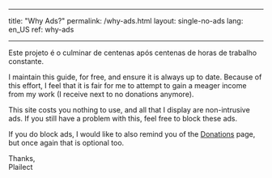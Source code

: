 * * *

title: "Why Ads?" permalink: /why-ads.html layout: single-no-ads lang: en_US ref: why-ads

* * *

Este projeto é o culminar de centenas após centenas de horas de trabalho constante.

I maintain this guide, for free, and ensure it is always up to date. Because of this effort, I feel that it is fair for me to attempt to gain a meager income from my work (I receive next to no donations anymore).

This site costs you nothing to use, and all that I display are non-intrusive ads. If you still have a problem with this, feel free to block these ads.

If you do block ads, I would like to also remind you of the [Donations](donations) page, but once again that is optional too.

Thanks,  
Plailect